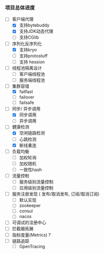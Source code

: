 ### 项目总体进度
- [ ]  客户端代理
    - [x] 支持bytebuddy
    - [x] 支持JDK动态代理
    - [ ] 支持CGlib
- [ ]  序列化反序列化 
    - [x] 支持kryo
    - [ ] 支持protostuff
    - [ ] 支持 hession
- [ ]  线程池隔离设计
    - [ ] 客户端线程池
    - [ ] 服务端线程池
- [ ] 集群容错
    - [x] failfast
    - [ ] failover
    - [ ] failsafe
- [ ] 同步/ 异步调用
    - [x] 同步调用
    - [ ] 异步调用
- [ ]  健康检测
    - [x] 空闲链路检测
    - [ ] 心跳检测
    - [x] 断线重连
- [ ] 负载均衡
    - [ ] 加权轮询
    - [ ] 加权随机
    - [ ] 一致性hash
- [ ] 流量控制
    - [ ] 服务级别流量控制
    - [ ] 应用级别流量控制
- [ ] 服务注册发现 ( 发布/取消发布, 订阅/取消订阅)
    - [ ]  默认实现
    - [ ]  zookeeper
    - [ ]  consul
    - [ ]  nacos
- [ ] 可调试的注册中心
- [ ] 拦截器拓展
- [ ] 指标度量(Metrics) ?
- [ ] 链路追踪
    - [ ] OpenTracing
